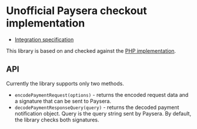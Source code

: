 # Unofficial Paysera checkout implementation

- [Integration specification](https://developers.paysera.com/en/checkout/integrations/integration-specification)

This library is based on and checked against the [PHP implementation](https://github.com/evp/webtopay-lib-dotnet).

## API

Currently the library supports only two methods.

- `encodePaymentRequest(options)` - returns the encoded request data and a signature that can be sent to Paysera.
- `decodePaymentResponseQuery(query)` - returns the decoded payment notification object. Query is the query string sent by Paysera. By default, the library checks both signatures.
